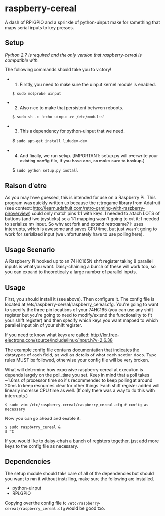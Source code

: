 raspberry-cereal
================

A dash of RPi.GPIO and a sprinkle of python-uinput make for something that maps serial inputs to key presses.

Setup
-----
*Python 2.7 is required and the only version that raspberry-cereal is compatible with.*

The following commands should take you to victory!
- 1) Firstly, you need to make sure the uinput kernel module is enabled.

	```$ sudo modprobe uinput```

- 2) Also nice to make that persistent between reboots.

	```$ sudo sh -c 'echo uinput >> /etc/modules'```

- 3) This a dependency for python-uinput that we need.

	$ ```sudo apt-get install lidudev-dev```

- 4) And finally, we run setup. [IMPORTANT: setup.py will overwrite your existing config file, if you have one, so make sure to backup.]

	$ ```sudo python setup.py install```

Raison d'etre
-------------
As you may have guessed, this is intended for use on a Raspberry Pi.
This program was quickly written up because the retrogame library from Adafruit (see context: http://learn.adafruit.com/retro-gaming-with-raspberry-pi/overview) could only match pins 1:1 with keys. I needed to attach LOTS of buttons (and two joysticks) so a 1:1 mapping wasn't going to cut it; I needed to serialize my input.
So why not fork and extend retrogame? It uses interrupts, which is awesome and saves CPU time, but just wasn't going to work for serialized input (we unfortunately have to use polling here).

Usage Scenario
--------------
A Raspberry Pi hooked up to an 74HC165N shift register taking 8 parallel inputs is what you want. Daisy-chaining a bunch of these will work too, so you can expand to theoretically a large number of parallel inputs.

Usage
-----
First, you should install it (see above). Then configure it.
The config file is located at /etc/raspberry-cereal/raspberry_cereal.cfg. You're going to want to specify the three pin locations of your 74HC165 (you can use any shift register but you're going to need to modify/extend the functionality to fit your shift register) and then specify which keys you want mapped to which parallel input pin of your shift register.

If you need to know what keys are called: http://lxr.free-electrons.com/source/include/linux/input.h?v=2.6.38

The example config file contains documentation that indicates the datatypes of each field, as well as details of what each section does. Type rules MUST be followed, otherwise your config file will be very broken.

What will determine how expensive raspberry-cereal at execution is depends largely on the poll_time you set. Keep in mind that a poll takes ~1.6ms of processor time so it's recommended to keep polling at around 20ms to keep resources clear for other things. Each shift register added will linearly increase CPU time as well. (If only there was a way to do this with interrupts.)

	$ sudo vim /etc/raspberry-cereal/raspberry_cereal.cfg # config as necessary

Now you can go ahead and enable it.

	$ sudo raspberry_cereal &
	$ ^C

If you would like to daisy-chain a bunch of registers together, just add more keys to the config file as necessary.

Dependencies
------------
The setup module should take care of all of the dependencies but should you want to run it without installing, make sure the following are installed.
* python-uinput
* RPi.GPIO

Copying over the config file to ```/etc/raspberry-cereal/raspberry_cereal.cfg``` would be good too.
